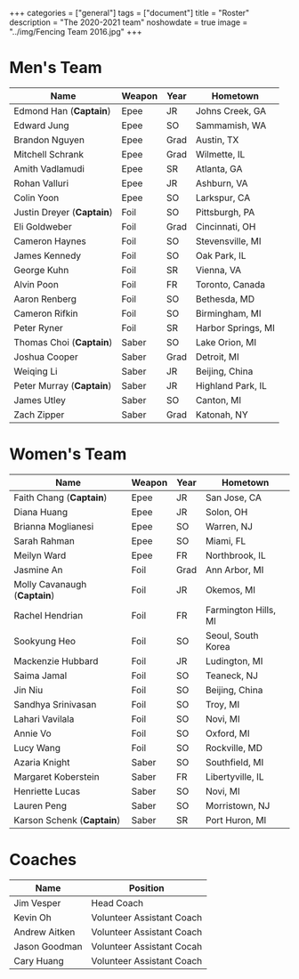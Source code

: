 +++
categories = ["general"]
tags = ["document"]
title = "Roster"
description = "The 2020-2021 team"
noshowdate = true
image = "../img/Fencing Team 2016.jpg"
+++

# Men's Team

| Name                          | Weapon                        | Year      | Hometown               |
|-------------------------------|-------------------------------|-----------|------------------------|
| Edmond Han (**Captain**)      | Epee                          | JR        | Johns Creek, GA        |
| Edward Jung                   | Epee                          | SO        | Sammamish, WA          |
| Brandon Nguyen                | Epee                          | Grad      | Austin, TX             |
| Mitchell Schrank              | Epee                          | Grad      | Wilmette, IL           |
| Amith Vadlamudi               | Epee                          | SR        | Atlanta, GA            |
| Rohan Valluri                 | Epee                          | JR        | Ashburn, VA            |
| Colin Yoon                    | Epee                          | SO        | Larkspur, CA           |
| Justin Dreyer (**Captain**)   | Foil                          | SO        | Pittsburgh, PA         |
| Eli Goldweber                 | Foil                          | Grad      | Cincinnati, OH         |
| Cameron Haynes                | Foil                          | SO        | Stevensville, MI       |
| James Kennedy                 | Foil                          | SO        | Oak Park, IL           |
| George Kuhn                   | Foil                          | SR        | Vienna, VA             |
| Alvin Poon                    | Foil                          | FR        | Toronto, Canada        |
| Aaron Renberg                 | Foil                          | SO        | Bethesda, MD           |
| Cameron Rifkin                | Foil                          | SO        | Birmingham, MI         |
| Peter Ryner                   | Foil                          | SR        | Harbor Springs, MI     |
| Thomas Choi (**Captain**)     | Saber                         | SO        | Lake Orion, MI         |
| Joshua Cooper                 | Saber                         | Grad      | Detroit, MI            |
| Weiqing Li                    | Saber                         | JR        | Beijing, China         |
| Peter Murray (**Captain**)    | Saber                         | JR        | Highland Park, IL      |
| James Utley                   | Saber                         | SO        | Canton, MI             |
| Zach Zipper                   | Saber                         | Grad      | Katonah, NY            |


# Women's Team

| Name                          | Weapon                        | Year      | Hometown               |
|-------------------------------|-------------------------------|-----------|------------------------|
| Faith Chang (**Captain**)     | Epee                          | JR        | San Jose, CA           |
| Diana Huang                   | Epee                          | JR        | Solon, OH              |
| Brianna Moglianesi            | Epee                          | SO        | Warren, NJ             |
| Sarah Rahman                  | Epee                          | SO        | Miami, FL              |
| Meilyn Ward                   | Epee                          | FR        | Northbrook, IL         |
| Jasmine An                    | Foil                          | Grad      | Ann Arbor, MI          |
| Molly Cavanaugh (**Captain**) | Foil                          | JR        | Okemos, MI             |
| Rachel Hendrian               | Foil                          | FR        | Farmington Hills, MI   |
| Sookyung Heo                  | Foil                          | SO        | Seoul, South Korea     |
| Mackenzie Hubbard             | Foil                          | JR        | Ludington, MI          |
| Saima Jamal                   | Foil                          | SO        | Teaneck, NJ            |
| Jin Niu                       | Foil                          | SO        | Beijing, China         |
| Sandhya Srinivasan            | Foil                          | SO        | Troy, MI               |
| Lahari Vavilala               | Foil                          | SO        | Novi, MI               |
| Annie Vo                      | Foil                          | SO        | Oxford, MI             |
| Lucy Wang                     | Foil                          | SO        | Rockville, MD          |
| Azaria Knight                 | Saber                         | SO        | Southfield, MI         |
| Margaret Koberstein           | Saber                         | FR        | Libertyville, IL       | 
| Henriette Lucas               | Saber                         | SO        | Novi, MI               |
| Lauren Peng                   | Saber                         | SO        | Morristown, NJ         |
| Karson Schenk (**Captain**)   | Saber                         | SR        | Port Huron, MI         |

# Coaches
| Name             | Position                  |
|------------------|---------------------------|
| Jim Vesper       | Head Coach                |
| Kevin Oh         | Volunteer Assistant Coach |
| Andrew Aitken    | Volunteer Assistant Coach |
| Jason Goodman    | Volunteer Assistant Cocah |
| Cary Huang       | Volunteer Assistant Coach |
